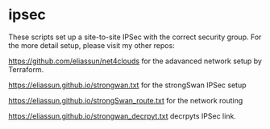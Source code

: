 # ipsec
These scripts set up a site-to-site IPSec with the correct security group. For the more detail setup, please visit my other repos:

https://github.com/eliassun/net4clouds for the adavanced network setup by Terraform.

https://eliassun.github.io/strongwan.txt for the strongSwan IPSec setup

https://eliassun.github.io/strongSwan_route.txt for the network routing

https://eliassun.github.io/strongwan_decrpyt.txt decrpyts IPSec link. 
